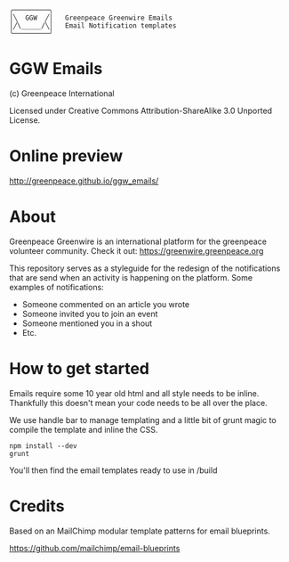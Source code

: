 

    ╭─────────╮
    │╲  GGW  ╱│   Greenpeace Greenwire Emails
    │╱\_____/╲│   Email Notification templates
    ╰─────────╯



GGW Emails
================

(c) Greenpeace International

Licensed under Creative Commons Attribution-ShareAlike 3.0 Unported License.


Online preview
================

http://greenpeace.github.io/ggw_emails/


About
================

Greenpeace Greenwire is an international platform for the greenpeace volunteer community.
Check it out: https://greenwire.greenpeace.org

This repository serves as a styleguide for the redesign of the notifications that are
send when an activity is happening on the platform. Some examples of notifications:
- Someone commented on an article you wrote
- Someone invited you to join an event
- Someone mentioned you in a shout
- Etc.


How to get started
===================

Emails require some 10 year old html and all style needs to be inline.
Thankfully this doesn't mean your code needs to be all over the place.

We use handle bar to manage templating and a little bit of grunt magic to compile the template and inline the CSS.

```
npm install --dev
grunt
```

You'll then find the email templates ready to use in /build


Credits
================

Based on an MailChimp modular template patterns for email blueprints.

https://github.com/mailchimp/email-blueprints
